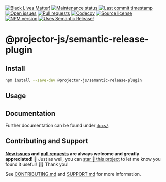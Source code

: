 <!-- prettier-ignore-start -->

<!-- badges-start -->

[![Black Lives Matter!][badge-blm]][link-blm]
[![Maintenance status][badge-maintenance]][link-repo]
[![Last commit timestamp][badge-last-commit]][link-repo]
[![Open issues][badge-issues]][link-issues]
[![Pull requests][badge-pulls]][link-pulls]
[![Codecov][badge-codecov]][link-codecov]
[![Source license][badge-license]][link-license]
[![NPM version][badge-npm]][link-npm]
[![Uses Semantic Release!][badge-semantic-release]][link-semantic-release]

<!-- badges-end -->

<!-- prettier-ignore-end -->

# @projector-js/semantic-release-plugin

<!-- TODO -->

## Install

```bash
npm install --save-dev @projector-js/semantic-release-plugin
```

## Usage

<!-- TODO -->

## Documentation

Further documentation can be found under [`docs/`][docs].

## Contributing and Support

**[New issues][choose-new-issue] and [pull requests][pr-compare] are always
welcome and greatly appreciated! 🤩** Just as well, you can [star 🌟 this
project][link-repo] to let me know you found it useful! ✊🏿 Thank you!

See [CONTRIBUTING.md][contributing] and [SUPPORT.md][support] for more
information.

[badge-blm]: https://xunn.at/badge-blm 'Join the movement!'
[link-blm]: https://xunn.at/donate-blm
[badge-maintenance]:
  https://img.shields.io/maintenance/active/2022
  'Is this package maintained?'
[link-repo]: https://github.com/xunnamius/projector
[badge-last-commit]:
  https://img.shields.io/github/last-commit/xunnamius/projector
  'Latest commit timestamp'
[badge-issues]:
  https://img.shields.io/github/issues/Xunnamius/projector
  'Open issues'
[link-issues]: https://github.com/Xunnamius/projector/issues?q=
[badge-pulls]:
  https://img.shields.io/github/issues-pr/xunnamius/projector
  'Open pull requests'
[link-pulls]: https://github.com/xunnamius/projector/pulls
[badge-codecov]:
  https://codecov.io/gh/Xunnamius/projector/branch/main/graph/badge.svg?token=HWRIOBAAPW
  'Is this package well-tested?'
[link-codecov]: https://codecov.io/gh/Xunnamius/projector
[badge-license]:
  https://img.shields.io/npm/l/@projector-js/semantic-release-plugin
  "This package's source license"
[link-license]: https://github.com/Xunnamius/projector/blob/main/LICENSE
[badge-npm]:
  https://api.ergodark.com/badges/npm-pkg-version/@projector-js/semantic-release-plugin
  'Install this package using npm or yarn!'
[link-npm]: https://www.npmjs.com/package/@projector-js/semantic-release-plugin
[badge-semantic-release]:
  https://img.shields.io/badge/%20%20%F0%9F%93%A6%F0%9F%9A%80-semantic--release-e10079.svg
  'This repo practices continuous integration and deployment!'
[link-semantic-release]: https://github.com/semantic-release/semantic-release
[package-json]: package.json
[docs]: docs
[choose-new-issue]: https://github.com/xunnamius/projector/issues/new/choose
[pr-compare]: https://github.com/xunnamius/projector/compare
[contributing]: /CONTRIBUTING.md
[support]: /.github/SUPPORT.md

